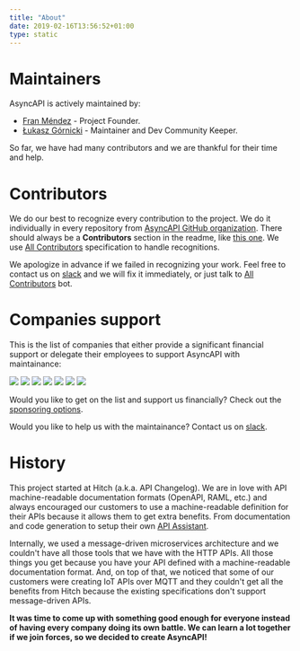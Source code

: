 ```yaml
---
title: "About"
date: 2019-02-16T13:56:52+01:00
type: static
---
```


# Maintainers 

AsyncAPI is actively maintained by:

- [Fran Méndez](https://twitter.com/fmvilas) - Project Founder.
- [Łukasz Górnicki](https://twitter.com/derberq) - Maintainer and Dev Community Keeper.

So far, we have had many contributors and we are thankful for their time and help.

# Contributors

We do our best to recognize every contribution to the project. We do it individually in every repository from [AsyncAPI GitHub organization](https://github.com/asyncapi/). There should always be a **Contributors** section in the readme, like [this one](https://github.com/asyncapi/asyncapi/#contributors). We use [All Contributors](https://allcontributors.org/docs/en/specification) specification to handle recognitions. 

We apologize in advance if we failed in recognizing your work. Feel free to contact us on [slack](https://www.asyncapi.com/slack-invite/) and we will fix it immediately, or just talk to [All Contributors](https://allcontributors.org) bot.

# Companies support

This is the list of companies that either provide a significant financial support or delegate their employees to support AsyncAPI with maintainance:

<div class="row platinum-members">
<a href="https://iqvia.com" target="_blank"><img class="platinum-member-logo platinum-member-logo--iqvia" src="/images/logos/sponsors/iqvia.png"></a>
<a href="https://mulesoft.com" target="_blank"><img class="platinum-member-logo platinum-member-logo--mulesoft" src="/images/logos/sponsors/mulesoft.png"></a>
<a href="https://salesforce.com" target="_blank"><img class="platinum-member-logo platinum-member-logo--salesforce" src="/images/logos/sponsors/salesforce.png"></a>
<a href="https://sap.com" target="_blank"><img class="platinum-member-logo platinum-member-logo--sap" src="/images/logos/sponsors/sap.png"></a>
<a href="https://slack.com" target="_blank"><img class="platinum-member-logo platinum-member-logo--slack" src="/images/logos/sponsors/slack.png"></a>
<a href="https://solace.com" target="_blank"><img class="platinum-member-logo platinum-member-logo--solace" src="/images/logos/sponsors/solace.png"></a>
<a href="https://tibco.com" target="_blank"><img class="platinum-member-logo platinum-member-logo--tibco" src="/images/logos/sponsors/tibco.png"></a>
</div>

Would you like to get on the list and support us financially? Check out the [sponsoring options](https://opencollective.com/asyncapi).

Would you like to help us with the maintainance? Contact us on [slack](https://www.asyncapi.com/slack-invite/).

# History

This project started at Hitch (a.k.a. API Changelog). We are in love with API machine-readable documentation formats (OpenAPI, RAML, etc.) and always encouraged our customers to use a machine-readable definition for their APIs because it allows them to get extra benefits. From documentation and code generation to setup their own [API Assistant](http://apiassistant.com).

Internally, we used a message-driven microservices architecture and we couldn't have all those tools that we have with the HTTP APIs. All those things you get because you have your API defined with a machine-readable documentation format. And, on top of that, we noticed that some of our customers were creating IoT APIs over MQTT and they couldn't get all the benefits from Hitch because the existing specifications don't support message-driven APIs.

**It was time to come up with something good enough for everyone instead of having every company doing its own battle. We can learn a lot together if we join forces, so we decided to create AsyncAPI!**